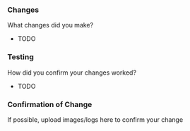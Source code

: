 ### Changes
What changes did you make?
- TODO

### Testing
How did you confirm your changes worked? 
- TODO

### Confirmation of Change
If possible, upload images/logs here to confirm your change
